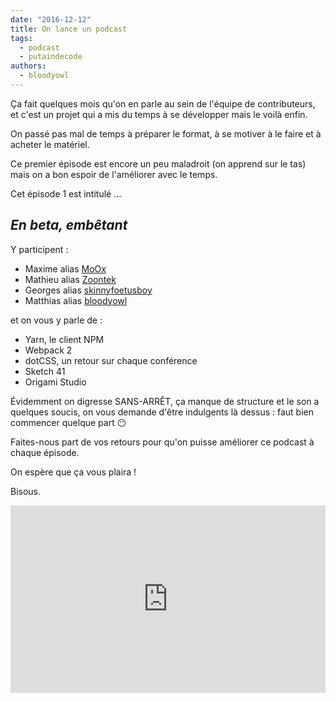 ```yaml
---
date: "2016-12-12"
title: On lance un podcast
tags:
  - podcast
  - putaindecode
authors:
  - bloodyowl
---
```


Ça fait quelques mois qu'on en parle au sein de l'équipe de contributeurs, et c'est un projet qui a mis du temps à se développer mais le voilà enfin.

On passé pas mal de temps à préparer le format, à se motiver à le faire et à acheter le matériel.

Ce premier épisode est encore un peu maladroit (on apprend sur le tas) mais on a bon espoir de l'améliorer avec le temps.

Cet épisode 1 est intitulé …

## *En beta, embêtant*

Y participent :

- Maxime alias [MoOx](https://twitter.com/MoOx)
- Mathieu alias [Zoontek](https://twitter.com/Zoontek)
- Georges alias [skinnyfoetusboy](https://twitter.com/skinnyfoetusboy)
- Matthias alias [bloodyowl](https://twitter.com/bloodyowl)

et on vous y parle de :

- Yarn, le client NPM
- Webpack 2
- dotCSS, un retour sur chaque conférence
- Sketch 41
- Origami Studio

Évidemment on digresse SANS-ARRÊT, ça manque de structure et le son a quelques soucis, on vous demande d'être indulgents là dessus : faut bien commencer quelque part 😶

Faites-nous part de vos retours pour qu'on puisse améliorer ce podcast à chaque épisode.

On espère que ça vous plaira !

Bisous.

<iframe width="100%" height="300" scrolling="no" frameborder="no" src="https://w.soundcloud.com/player/?url=https%3A//api.soundcloud.com/tracks/297382854&amp;auto_play=false&amp;hide_related=false&amp;show_comments=true&amp;show_user=true&amp;show_reposts=false&amp;visual=true"></iframe>
